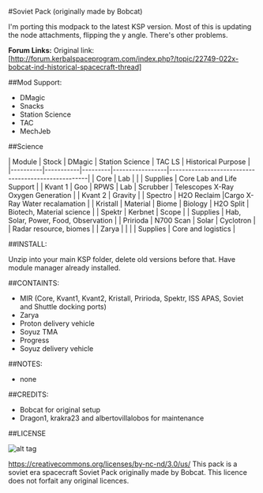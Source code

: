#Soviet Pack (originally made by Bobcat)

I'm porting this modpack to the latest KSP version. Most of this is updating the node attachments, flipping the y angle.
There's other problems.

**Forum Links:**
Original link: [http://forum.kerbalspaceprogram.com/index.php?/topic/22749-022x-bobcat-ind-historical-spacecraft-thread]

##Mod Support:

* DMagic
* Snacks
* Station Science
* TAC
* MechJeb

##Science

| Module   | Stock     | DMagic  | Station Science | TAC LS      | Historical Purpose                   |
|----------|-----------|---------|-----------------|----------------------------------------------------|
| Core     | Lab       |         |                 | Supplies    | Core Lab and Life Support            |
| Kvant 1  | Goo       |  RPWS   | Lab             | Scrubber    | Telescopes X-Ray Oxygen Generation   |
| Kvant 2  | Gravity   |         | Spectro         | H2O Reclaim |Cargo X-Ray Water recalamation        |
| Kristall | Material  |  Biome  | Biology         | H2O Split   | Biotech, Material science            |
| Spektr   | Kerbnet   |  Scope  |                 | Supplies    | Hab, Solar, Power, Food, Observation |
| Pririoda | N700 Scan |  Solar  | Cyclotron       |             | Radar resource, biomes               |
| Zarya	   |           |         |                 | Supplies    | Core and logistics                   |


##INSTALL:

Unzip into your main KSP folder, delete old versions before that. Have module manager already installed.

##CONTAINTS:

* MIR (Core, Kvant1, Kvant2, Kristall, Pririoda, Spektr, ISS APAS, Soviet and Shuttle docking ports)
* Zarya
* Proton delivery vehicle
* Soyuz TMA
* Progress
* Soyuz delivery vehicle

##NOTES:

* none

##CREDITS:

* Bobcat for original setup
* Dragon1, krakra23 and albertovillalobos for maintenance

##LICENSE

![alt tag](https://licensebuttons.net/l/by-nc-nd/3.0/88x31.png)

https://creativecommons.org/licenses/by-nc-nd/3.0/us/
This pack is a soviet era spacecraft Soviet Pack originally made by Bobcat. This licence does not forfait any original licences.
